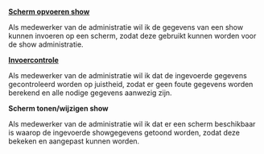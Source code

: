 **[Scherm opvoeren show](../../alpacashow-admin-it/src/main/test/resources/features/integration-test/opvoeren-show/scherm-opvoeren-show.feature)**

Als medewerker van de administratie wil ik de gegevens van een show kunnen invoeren op een scherm, zodat deze gebruikt kunnen worden voor de show administratie.

**[Invoercontrole](../../alpacashow-admin-it/src/main/test/resources/features/integration-test/opvoeren-show/invoercontrole.feature)**

Als medewerker van de administratie wil ik dat de ingevoerde gegevens gecontroleerd worden op juistheid, zodat er geen foute gegevens worden berekend en alle nodige gegevens aanwezig zijn.

**Scherm tonen/wijzigen show**

Als medewerker van de administratie wil ik dat er een scherm beschikbaar is waarop de ingevoerde showgegevens getoond worden, zodat deze bekeken en aangepast kunnen worden.

